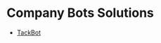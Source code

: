 # Company Bots Solutions

* [TackBot](https://github.com/philong6297/CodeFightCPP/tree/master/Company%20Bots/Tackbot)
